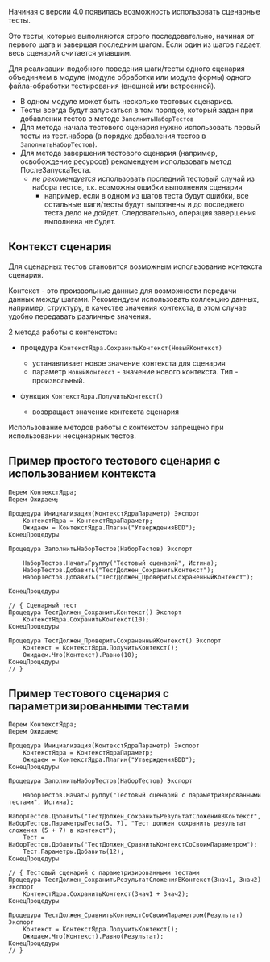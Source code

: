 Начиная с версии 4.0 появилась возможность использовать сценарные тесты.

Это тесты, которые выполняются строго последовательно, начиная от первого шага и завершая последним шагом.
Если один из шагов падает, весь сценарий считается упавшим.

Для реализации подобного поведения шаги/тесты одного сценария объединяем в модуле (модуле обработки или модуле формы) одного файла-обработки тестирования (внешней или встроенной).
- В одном модуле может быть несколько тестовых сценариев.
- Тесты всегда будут запускаться в том порядке, который задан при добавлении тестов в методе `ЗаполнитьНаборТестов`
- Для метода начала тестового сценария нужно использовать первый тесты из тест.набора (в порядке добавления тестов в `ЗаполнитьНаборТестов`).
- Для метода завершения тестового сценария (например, освобождение ресурсов) рекомендуем использовать метод ПослеЗапускаТеста.
  - *не рекомендуется* использовать последний тестовый случай из набора тестов, т.к. возможны ошибки выполнения сценария
    - например. если в одном из шагов теста будут ошибки, все остальные шаги/тесты будут выполнены и до последнего теста дело не дойдет. Следовательно, операция завершения выполнена не будет.


Контекст сценария
---

Для сценарных тестов становится возможным использование контекста сценария.

Контекст - это произвольные данные для возможности передачи данных между шагами. 
Рекомендуем использовать коллекцию данных, например, структуру, в качестве значения контекста, в этом случае удобно передавать различные значения.

2 метода работы с контекстом:
  * процедура `КонтекстЯдра.СохранитьКонтекст(НовыйКонтекст)`
    * устанавливает новое значение контекста для сценария
    * параметр `НовыйКонтекст` - значение нового контекста. Тип - произвольный.
    
  * функция `КонтекстЯдра.ПолучитьКонтекст()`
    * возвращает значение контекста сценария

  Использование методов работы с контекстом запрещено при использовании несценарных тестов.

Пример простого тестового сценария с использованием контекста
---

```
Перем КонтекстЯдра;
Перем Ожидаем;

Процедура Инициализация(КонтекстЯдраПараметр) Экспорт
	КонтекстЯдра = КонтекстЯдраПараметр;
	Ожидаем = КонтекстЯдра.Плагин("УтвержденияBDD");
КонецПроцедуры

Процедура ЗаполнитьНаборТестов(НаборТестов) Экспорт
	
	НаборТестов.НачатьГруппу("Тестовый сценарий", Истина);
	НаборТестов.Добавить("ТестДолжен_СохранитьКонтекст");
	НаборТестов.Добавить("ТестДолжен_ПроверитьСохраненныйКонтекст");

КонецПроцедуры

// { Сценарный тест
Процедура ТестДолжен_СохранитьКонтекст() Экспорт
	КонтекстЯдра.СохранитьКонтекст(10);
КонецПроцедуры

Процедура ТестДолжен_ПроверитьСохраненныйКонтекст() Экспорт
	Контекст = КонтекстЯдра.ПолучитьКонтекст();
	Ожидаем.Что(Контекст).Равно(10);
КонецПроцедуры
// } 
```

Пример тестового сценария с параметризированными тестами
---

```
Перем КонтекстЯдра;
Перем Ожидаем;

Процедура Инициализация(КонтекстЯдраПараметр) Экспорт
	КонтекстЯдра = КонтекстЯдраПараметр;
	Ожидаем = КонтекстЯдра.Плагин("УтвержденияBDD");
КонецПроцедуры

Процедура ЗаполнитьНаборТестов(НаборТестов) Экспорт
	
	НаборТестов.НачатьГруппу("Тестовый сценарий с параметризированными тестами", Истина);
	НаборТестов.Добавить("ТестДолжен_СохранитьРезультатСложенияВКонтекст", НаборТестов.ПараметрыТеста(5, 7), "Тест должен сохранить результат сложения (5 + 7) в контекст");
	Тест = НаборТестов.Добавить("ТестДолжен_СравнитьКонтекстСоСвоимПараметром");
	Тест.Параметры.Добавить(12);
КонецПроцедуры

// { Тестовый сценарий с параметризированными тестами
Процедура ТестДолжен_СохранитьРезультатСложенияВКонтекст(Знач1, Знач2) Экспорт
	КонтекстЯдра.СохранитьКонтекст(Знач1 + Знач2);
КонецПроцедуры

Процедура ТестДолжен_СравнитьКонтекстСоСвоимПараметром(Результат) Экспорт
	Контекст = КонтекстЯдра.ПолучитьКонтекст();
	Ожидаем.Что(Контекст).Равно(Результат);
КонецПроцедуры
// } 
```